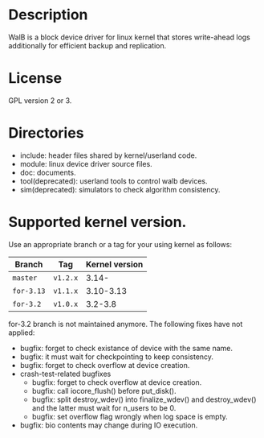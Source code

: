 # Description

WalB is a block device driver for linux kernel that stores write-ahead logs additionally for efficient backup and replication.

# License

GPL version 2 or 3.

# Directories

* include: header files shared by kernel/userland code.
* module: linux device driver source files.
* doc: documents.
* tool(deprecated): userland tools to control walb devices.
* sim(deprecated): simulators to check algorithm consistency.

# Supported kernel version.

Use an appropriate branch or a tag for your using kernel as follows:

| Branch     | Tag      | Kernel version |
|------------|----------|----------------|
| `master`   | `v1.2.x` | 3.14-          |
| `for-3.13` | `v1.1.x` | 3.10-3.13      |
| `for-3.2`  | `v1.0.x` | 3.2-3.8        |

for-3.2 branch is not maintained anymore.
The following fixes have not applied:

- bugfix: forget to check existance of device with the same name.
- bugfix: it must wait for checkpointing to keep consistency.
- bugfix: forget to check overflow at device creation.
- crash-test-related bugfixes
  - bugfix: forget to check overflow at device creation.
  - bugfix: call iocore_flush() before put_disk().
  - bugfix: split destroy_wdev() into finalize_wdev() and destroy_wdev() and the latter must wait for n_users to be 0.
  - bugfix: set overflow flag wrongly when log space is empty.
- bugfix: bio contents may change during IO execution.
